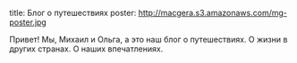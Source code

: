 title: Блог о путешествиях
poster: http://macgera.s3.amazonaws.com/mg-poster.jpg

Привет! Мы, Михаил и Ольга, а это наш блог о путешествиях. О жизни в других странах. О наших впечатлениях.

